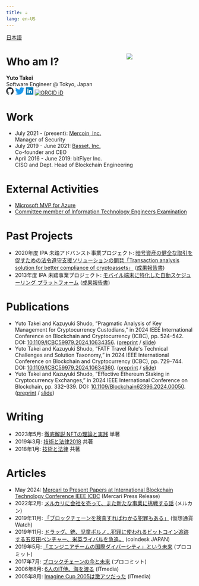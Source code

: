 ```yaml
---
title: ☕
lang: en-US
---
```


[日本語](./index.md)

<img src="https://coralcap.co/wp-content/uploads/2020/01/bt-035.jpg" style="float:right;margin:20px 0 0 20px" width="180px">

# Who am I?

**Yuto Takei**<br>
Software Engineer @ Tokyo, Japan<br>
[<img src="/assets/github.svg" height="20px" alt="GitHub">](https://github.com/takeiyuto)
[<img src="/assets/twitter.svg" height="20px" alt="Twitter">](https://twitter.com/yutopio_ja)
[<img src="/assets/linkedin.svg" height="20px" alt="LinkedIn">](https://linkedin.com/in/takei)
[<img src="https://orcid.org/assets/vectors/orcid.logo.icon.svg" height="20px" alt="ORCID iD">](https://orcid.org/0009-0006-4206-0484)

# Work

* July 2021 - (present): [Mercoin, Inc.](https://about.mercoin.com/en/)<br>
    Manager of Security
* July 2019 - June 2021: [Basset, Inc.](https://basset.ai/)<br>
    Co-founder and CEO
* April 2016 - June 2019: bitFlyer Inc.<br>
    CISO and Dept. Head of Blockchain Engineering

# External Activities

* [Microsoft MVP for Azure](https://mvp.microsoft.com/en-us/PublicProfile/9584)
* [Committee member of Information Technology Engineers Examination](https://www.ipa.go.jp/shiken/about/iinkai_kousei.html)

# Past Projects

* 2020年度 IPA 未踏アドバンスト事業プロジェクト: 
    [暗号資産の健全な取引を促すための法令遵守支援ソリューションの開発「Transaction analysis solution for better compliance of cryptoassets」](https://www.ipa.go.jp/archive/jinzai/mitou/advanced/2020/gaiyou_o-1.html) ([成果報告書](https://www.ipa.go.jp/archive/files/000091470.pdf))
* 2013年度 IPA 未踏事業プロジェクト: 
    [モバイル端末に特化した自動スケジューリング プラットフォーム](https://www.ipa.go.jp/archive/jinzai/mitou/it/2013/seika.html) ([成果報告書](https://www.ipa.go.jp/archive/files/000041706.pdf))

# Publications

* Yuto Takei and Kazuyuki Shudo, “Pragmatic Analysis of Key Management for Cryptocurrency Custodians,” in 2024 IEEE International Conference on Blockchain and Cryptocurrency (ICBC), pp. 524–542. DOI: [10.1109/ICBC59979.2024.10634356](https://ieeexplore.ieee.org/document/10634356). ([preprint](./assets/ckms.pdf) / [slide](./assets/ckms-slides.pdf))
* Yuto Takei and Kazuyuki Shudo, “FATF Travel Rule's Technical Challenges and Solution Taxonomy,” in 2024 IEEE International Conference on Blockchain and Cryptocurrency (ICBC), pp. 729–744. DOI: [10.1109/ICBC59979.2024.10634360](https://ieeexplore.ieee.org/document/10634360). ([preprint](./assets/fatf.pdf) / [slide](./assets/fatf-slides.pdf))
* Yuto Takei and Kazuyuki Shudo, “Effective Ethereum Staking in Cryptocurrency Exchanges,” in 2024 IEEE International Conference on Blockchain, pp. 332–339. DOI: [10.1109/Blockchain62396.2024.00050](https://ieeexplore.ieee.org/document/10664361). ([preprint](./assets/staking.pdf) / [slide](./assets/staking-slides.pdf))

# Writing

* 2023年5月: [徹底解説 NFTの理論と実践](https://www.ohmsha.co.jp/book/9784274230608/) 単著
* 2019年3月: [技術と法律2018](https://nextpublishing.jp/book/10528.html) 共著
* 2018年1月: [技術と法律](https://nextpublishing.jp/book/9420.html) 共著

# Articles

* May 2024: [Mercari to Present Papers at International Blockchain Technology Conference IEEE ICBC](https://about.mercari.com/en/press/news/articles/20240524_ieeeicbc/) (Mercari Press Release)
* 2022年2月: [メルカリに会社を売って、また新たな事業に挑戦する話](https://mercan.mercari.com/articles/33128/) (メルカン)
* 2019年11月: [「ブロックチェーンを検査すればわかる犯罪もある」](https://crypto.watch.impress.co.jp/docs/interview/1216053.html) (仮想通貨Watch)
* 2019年11月: [ドラッグ、銃、児童ポルノ…犯罪に使われるビットコイン追跡する五反田ベンチャー、米英ライバルを急追。](https://www.coindeskjapan.com/26357/) (coindesk JAPAN)
* 2019年5月: [「エンジニアチームの国際ダイバーシティ」という未来](https://www.procommit.co.jp/mitou/multinational_team) (プロコミット)
* 2017年7月: [ブロックチェーンの今と未来](https://www.procommit.co.jp/mitou/blockchain) (プロコミット)
* 2006年8月: [6人のIT侍、海を渡る](https://www.itmedia.co.jp/enterprise/articles/0608/06/news001.html) (ITmedia)
* 2005年8月: [Imagine Cup 2005は激アツだった](https://www.itmedia.co.jp/enterprise/articles/0508/03/news005.html) (ITmedia)
